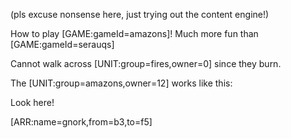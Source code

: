 (pls excuse nonsense here, just trying out the content engine!)

How to play [GAME:gameId=amazons]! Much more fun than [GAME:gameId=serauqs]

Cannot walk across [UNIT:group=fires,owner=0] since they burn.

The [UNIT:group=amazons,owner=12] works like this:

Look here!

[ARR:name=gnork,from=b3,to=f5]
